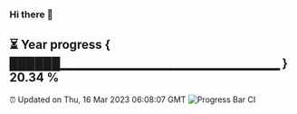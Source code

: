 ### Hi there 👋
⏳ Year progress { ██████▁▁▁▁▁▁▁▁▁▁▁▁▁▁▁▁▁▁▁▁▁▁▁▁ } 20.34 %
---
⏰ Updated on Thu, 16 Mar 2023 06:08:07 GMT
![Progress Bar CI](https://github.com/Moyi321/Moyi321/workflows/Progress%20Bar%20CI/badge.svg)
